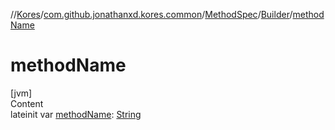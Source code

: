 //[Kores](../../../index.md)/[com.github.jonathanxd.kores.common](../../index.md)/[MethodSpec](../index.md)/[Builder](index.md)/[methodName](method-name.md)



# methodName  
[jvm]  
Content  
lateinit var [methodName](method-name.md): [String](https://kotlinlang.org/api/latest/jvm/stdlib/kotlin/-string/index.html)  



